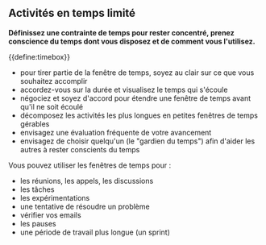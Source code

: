 ## Activités en temps limité

**Définissez une contrainte de temps pour rester concentré, prenez conscience du temps dont vous disposez et de comment vous l'utilisez.**

{{define:timebox}}

- pour tirer partie de la fenêtre de temps, soyez au clair sur ce que vous souhaitez accomplir
- accordez-vous sur la durée et visualisez le temps qui s'écoule
- négociez et soyez d'accord pour étendre une fenêtre de temps avant qu'il ne soit écoulé
- décomposez les activités les plus longues en petites fenêtres de temps gérables
- envisagez une évaluation fréquente de votre avancement
- envisagez de choisir quelqu'un (le "gardien du temps") afin d'aider les autres à rester conscients du temps

Vous pouvez utiliser les fenêtres de temps pour :

- les réunions, les appels, les discussions
- les tâches
- les expérimentations
- une tentative de résoudre un problème
- vérifier vos emails
- les pauses
- une période de travail plus longue (un sprint)